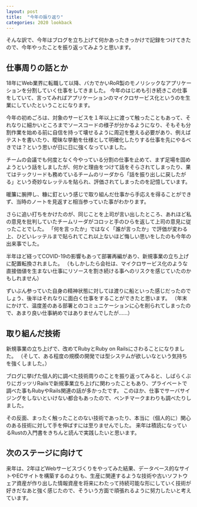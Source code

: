 ```yaml
---
layout: post
title:  "今年の振り返り"
categories: 2020 lookback
---
```

そんな訳で、今年はブログを立ち上げて何かあったきっかけで記録をつけてきたので、今年やったことを振り返ってみようと思います。

## 仕事周りの話とか
18年にWeb業界に転職して以降、バカでかいRoR製のモノリシックなアプリケーションを分割していく仕事をしてきました。
今年のはじめも引き続きこの仕事をしていて、言ってみればアプリケーションのマイクロサービス化というのを生業にしていたということになります。

今年の初めごろは、対象のサービスを１年以上に渡って触ったこともあって、それなりに細かいところまでソースコードの様子が分かるようになり、そもそも分割作業を始める前に自信を持って壊せるように周辺を整える必要があり、例えばテストを書いたり、曖昧な挙動を仕様として明確化したりする仕事を先にやるべきでは？という思いが日に日に強くなっていました。

チームの会議でも何度となく今やっている分割の仕事を止めて、まず足場を固めようという話をしましたが、何かと理由をつけて話をそらされてしまったり、果てはテックリードも務めているチームのリーダから「話を振り出しに戻したがる」という奇妙なレッテルを貼られ、評価されてしまったのを記憶しています。

暖簾に腕押し、糠に釘という感じで取り組んだ仕事から手応えを得ることができず、当時のノートを見返すと相当参っていた事がわかります。

さらに追い打ちをかけたのが、同じことを上司が言い出したところ、あれほど私の意見を批判していたチームリーダがコロッと手のひらを返して上司の意見に従ったことでした。
「何を言ったか」ではなく「誰が言ったか」で評価が変わる上、ひどいレッテルまで貼られてこれ以上ないほど悔しい思いをしたのも今年の出来事でした。

半年ほど経ってCOVID-19の影響もあって部署再編があり、新規事業の立ち上げに配置転換されました。
（もしかしたら会社は、マイクロサービス化のような直接価値を生まない仕事にリソースを割き続ける事へのリスクを感じていたのかもしれません）

ずいぶん参っていた自身の精神状態に対しては渡りに船といった感じだったのでしょう、後半はそれなりに面白く仕事をすることができたと思います。
（年末にかけて、温度差のある部署とのコミュニケーションに心を削られてしまったので、あまり良い仕事納めではありませんでしたが……）

## 取り組んだ技術

新規事業の立ち上げで、改めてRubyとRuby on Railsにさわることになりました。
（そして、ある程度の規模の開発では型システムが欲しいなという気持ちを強くしました。）

ブログに挙げた個人的に調べた技術周りのことを振り返ってみると、しばらくぶりにガッツリRailsで新規事業立ち上げに関わったこともあり、プライベートで調べた事もRubyやRails関連の話が多かったです。
このほか、仕事でサーバサイジングをしないといけない都合もあったので、ベンチマークまわりも調べたりしました。

その反面、まったく触ったことのない技術であったり、本当に（個人的に）関心のある技術に対して手を伸ばすには至りませんでした。
来年は積読になっているRustの入門書をきちんと読んで実践したいと思います。

## 次のステージに向けて

来年は、2年ほどWebサービスづくりをやってみた結果、データベース的なサイトやECサイトを構築するのよりも、生産に関連するような技術や古いソフトウェア資産が作り出した情報資産を将来にわたって持続可能な形にしていく技術が好きだなあと強く感じたので、そういう方面で頑張れるように努力したいと考えています。
